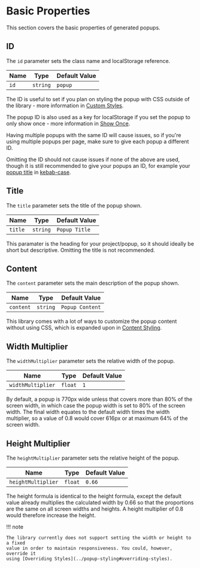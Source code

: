 Basic Properties
================

This section covers the basic properties of generated popups.

ID
--
The `id` parameter sets the class name and localStorage
reference.

| Name | Type     | Default Value |
|------|----------|---------------|
| `id` | `string` | `popup`       |

The ID is useful to set if you plan on styling the popup with CSS
outside of the library - more information in [Custom Styles](../popup-styling#custom-styles).

The popup ID is also used as a key for localStorage if you set the
popup to only show once - more information in [Show Once](../popup-settings#show-once).

Having multiple popups with the same ID will cause issues, so if
you're using multiple popups per page, make sure to give each
popup a different ID.

Omitting the ID should not cause issues if none of the above are
used, though it is still recommended to give your popups an ID,
for example your [popup title](../basic-properties#title) in [kebab-case](https://en.wikipedia.org/wiki/Letter_case#Kebab_case).


Title
-----
The `title` parameter sets the title of the popup shown.

| Name    | Type     | Default Value |
|---------|----------|---------------|
| `title` | `string` | `Popup Title` |

This paramater is the heading for your project/popup, so it should
ideally be short but descriptive. Omitting the title is not
recommended.


Content
-------
The `content` parameter sets the main description of the popup shown.

| Name      | Type     | Default Value   |
|-----------|----------|-----------------|
| `content` | `string` | `Popup Content` |

This library comes with a lot of ways to customize the popup content
without using CSS, which is expanded upon in [Content Styling](../content-styling).

Width Multiplier
-----------
The `widthMultiplier` parameter sets the relative width of the popup.

| Name              | Type    | Default Value |
|-------------------|---------|---------------|
| `widthMultiplier` | `float` | `1`           |

By default, a popup is 770px wide unless that covers more than 80% of the screen width,
in which case the popup width is set to 80% of the screen width. The final width
equates to the default width times the width multiplier, so a value of 0.8 would
cover 616px or at maximum 64% of the screen width.

Height Multiplier
-----------
The `heightMultiplier` parameter sets the relative height of the popup.

| Name               | Type    | Default Value |
|--------------------|---------|---------------|
| `heightMultiplier` | `float` | `0.66`        |

The height formula is identical to the height formula, except the default value
already multiplies the calculated width by 0.66 so that the proportions are the
same on all screen widths and heights. A height multiplier of 0.8 would therefore
increase the height.

!!! note

    The library currently does not support setting the width or height to a fixed
    value in order to maintain responsiveness. You could, however, override it
    using [Overriding Styles](../popup-styling#overriding-styles).


